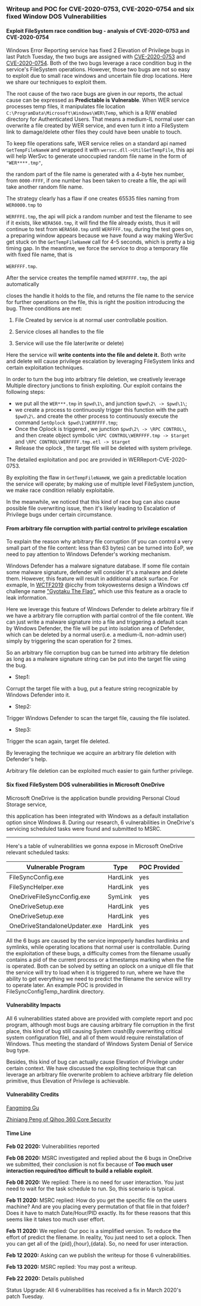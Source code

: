 ### Writeup and POC for CVE-2020-0753, CVE-2020-0754 and six fixed Window DOS Vulnerabilities

#### Exploit FileSystem race condition bug - analysis of CVE-2020-0753 and CVE-2020-0754

Windows Error Reporting service has fixed 2 Elevation of Privilege bugs in last Patch Tuesday, the two bugs are assigned with [CVE-2020-0753](https://portal.msrc.microsoft.com/en-us/security-guidance/advisory/CVE-2020-0753) and [CVE-2020-0754](https://portal.msrc.microsoft.com/en-us/security-guidance/advisory/CVE-2020-0754). Both of the two bugs leverage a race condition bug in the service's FileSystem operations.  However, those two bugs are not so easy to exploit due to small race windows and uncertain file drop locations. Here we share our techniques to exploit them. 

The root cause of the two race bugs are given in our reports, the actual cause can be expressed as **Predictable is Vulnerable**. When WER service processes temp files, it manipulates file location `C:\ProgramData\Microsoft\Windows\WER\Temp`, which is a R/W enabled directory for Authenticated Users. That means a medium-IL normal user can overwrite a file created by WER service, and even turn it into a FileSystem link to damage/delete other files they could have been unable to touch. 

To keep file operations safe, WER service relies on a standard api named `GetTempFileNameW` and wrapped it with `wersvc.dll->UtilGetTempFile`, this api will help WerSvc to generate unoccupied random file name in the form of `"WER****.tmp"`,

the random part of the file name is generated with a 4-byte hex number, from `0000-FFFF`, if one number has been taken to create a file, the api will take another random file name.

The strategy clearly has a flaw if one creates 65535 files naming from `WER0000.tmp` to 

`WERFFFE.tmp`, the api will pick a random number and test the filename to see if it exists, like `WERA560.tmp`, it will find the file already exists, thus it will continue to test from `WERA560.tmp` until `WERFFFF.tmp`, during the test goes on, a preparing window appears because we have found a way making WerSvc get stuck on the `GetTempFileNameW` call for 4-5 seconds, which is pretty a big timing gap. In the meantime, we force the service to drop a temporary file with fixed file name, that is 

`WERFFFF.tmp`. 

After the service creates the tempfile named `WERFFFF.tmp`, the api automatically 

closes the handle it holds to the file, and returns the file name to the service for further operations on the file, this is right the position introducing the bug. Three conditions are met:

1. File Created by service is at normal user controllable position.

2. Service closes all handles to the file

3. Service will use the file later(write or delete)

Here the service will **write contents into the file and delete it.** Both write and delete will cause privilege escalation by leveraging FileSystem links and certain exploitation techniques. 

In order to turn the bug into arbitrary file deletion, we creatively leverage Multiple directory junctions to finish exploiting. Our exploit contains the following steps:

- we put all the `WER***.tmp` in `$pwd\1\`, and junction `$pwd\2\ -> $pwd\1\`;
- we create a process to continuously trigger this function with the path `$pwd\2\`. and create the other process to continuously execute the command `SetOplock $pwd\1\WERFFFF.tmp`;
- Once the Oplock is triggered , we junction `$pwd\2\ -> \RPC CONTROL\`, and then create object symbolic `\RPC CONTROL\WERFFFF.tmp -> $target` and `\RPC CONTROL\WERFFFF.tmp.etl -> $target`
- Release the oplock , the target file will be deleted with system privilege.

The detailed exploitation and poc are provided in WERReport-CVE-2020-0753.

By exploiting the flaw in `GetTempFileNameW`, we gain a predictable location the service will operate; by making use of multiple level FileSystem junction, we make race condition reliably exploitable. 

In the meanwhile, we noticed that this kind of race bug can also cause possible file overwriting issue, then it's likely leading to Escalation of Privilege bugs under certain circumstance.

#### From arbitrary file corruption with partial control to privilege escalation

To explain the reason why arbitrary file corruption (if you can control a very small part of the file content: less than 63 bytes) can be turned into EoP, we need to pay attention to Windows Defender's working mechanism.

Windows Defender has a malware signature database. If some file contain some malware signature, defender will consider it's a malware and delete them. However, this feature will result in additional attack surface. For exmaple, In  [WCTF2019](https://ctf.360.com/index_en.html) @icchy from tokyowesterns design a Windows ctf challenge name  ["Gyotaku The Flag"](https://westerns.tokyo/wctf2019-gtf/wctf2019-gtf-slides.pdf), which use this feature as a oracle to leak information. 

Here we leverage this feature of Windows Defender to delete arbitrary file if we have a  arbitrary file corruption with partial control of the file content.  We can just write a  malware signature into a file and triggering a default scan by Windows Defender, the file will be put into isolation area of Defender, which can be deleted by a normal user(i.e. a medium-IL non-admin user) simply by triggering the scan operation for 2 times.

So an arbitrary file corruption bug can be turned into arbitrary file deletion as long as a malware signature string can be put into the target file using the bug.

- Step1:

Corrupt the target file with a bug, put a feature string recognizable by Windows Defender into it.

- Step2:

Trigger Windows Defender to scan the target file, causing the file isolated.

- Step3:

Trigger the scan again, target file deleted.

By leveraging the technique we acquire an arbitrary file deletion with Defender's help.

Arbitrary file deletion can be exploited much easier to gain further privilege.

#### Six fixed FileSystem DOS vulnerabilities in Microsoft OneDrive

Microsoft OneDrive is the application bundle providing Personal Cloud Storage service,

this application has been integrated with Windows as a default installation option since Windows 8. During our research, 6 vulnerabilities in OneDrive's servicing scheduled tasks were found and submitted to MSRC.

---

Here's a table of vulnerabilities we gonna expose in Microsoft OneDrive relevant scheduled tasks:

| Vulnerable Program            | Type     | POC Provided |
| ----------------------------- | -------- | ------------ |
| FileSyncConfig.exe            | HardLink | yes          |
| FileSyncHelper.exe            | HardLink | yes          |
| OneDriveFileSyncConfig.exe    | SymLink  | yes          |
| OneDriveSetup.exe             | HardLink | yes          |
| OneDriveSetup.exe             | HardLink | yes          |
| OneDriveStandaloneUpdater.exe | HardLink | yes          |

All the 6 bugs are caused by the service improperly handles hardlinks and symlinks, while operating locations that normal user is controllable. During the exploitation of these bugs, a difficulty comes from the filename usually contains a pid of the current process or a timestamps marking when the file is operated. Both can be solved by setting an oplock on a unique dll file that the service will try to load when it is triggered to run, where we have the ability to get everything we need to predict the filename the service will try to operate later. An example POC is provided in FileSyncConfigTemp_hardlink directory.

#### Vulnerability Impacts

All 6 vulnerabilities stated above are provided with complete report and poc program, although most bugs are causing arbitrary file corruption in the first place, this kind of bug still causing System crash(By overwriting critical system configuration file), and all of them would require reinstallation of Windows. Thus meeting the standard of Windows System Denial of Service bug type. 

Besides, this kind of bug can actually cause Elevation of Privilege under certain context. We have discussed the exploiting technique that can leverage an arbitrary file overwrite problem to achieve arbitrary file deletion primitive, thus Elevation of Privilege is achievable. 

#### Vulnerability Credits

[Fangming Gu](https://twitter.com/afang5472)

[Zhiniang Peng of Qihoo 360 Core Security](https://twitter.com/edwardzpeng)

#### Time Line

**Feb 02 2020:** Vulnerabilities reported

**Feb 08 2020:**  MSRC investigated and replied about the 6 bugs in OneDrive we submitted, their conclusion is not fix because of **Too much user interaction required/too difficult to build a reliable exploit**. 

**Feb 08 2020:** We replied: There is no need for user interaction. You just need to wait for the task schedule to run.  So, this scenario is typical. 

**Feb 11 2020:** MSRC replied: How do you get the specific file on the users machine? And are you placing every permutation of that file in that folder? Does it have to match Date/Hour/PID exactly. Its for these reasons that this seems like it takes too much user effort. 

**Feb 11 2020:** We replied: Our poc is a simplified version. To reduce the effort of predict the filename. In reality, You just need to set a oplock. Then you can get all of the {pid},{hour},{data}. So, no need for user interaction. 

**Feb 12 2020:** Asking can we publish the writeup for those 6 vulnerabilities. 

**Feb 13 2020:** MSRC replied:  You may post a writeup.

**Feb 22 2020:** Details published

Status Upgrade: All 6 vulnerabilities has received a fix in March 2020's patch Tuesday.


